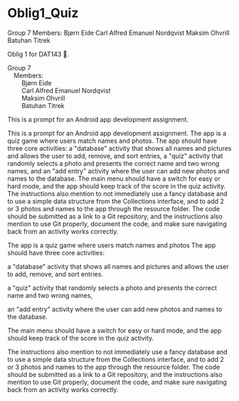 # Oblig1_Quiz

Group 7
    Members: 
        Bjørn Eide
        Carl Alfred Emanuel Nordqvist
        Maksim Ohvrill
        Batuhan Titrek

Oblig 1 for DAT143 📱. 


Group 7
<br />&emsp;Members: 
<br />&emsp;&emsp;        Bjørn Eide
<br />&emsp;&emsp;        Carl Alfred Emanuel Nordqvist
<br />&emsp;&emsp;        Maksim Ohvrill
<br />&emsp;&emsp;        Batuhan Titrek

This is a prompt for an Android app development assignment.   

This is a prompt for an Android app development assignment. The app is a quiz game where users match names and photos. The app should have three core activities: a "database" activity that shows all names and pictures and allows the user to add, remove, and sort entries, a "quiz" activity that randomly selects a photo and presents the correct name and two wrong names, and an "add entry" activity where the user can add new photos and names to the database. The main menu should have a switch for easy or hard mode, and the app should keep track of the score in the quiz activity. The instructions also mention to not immediately use a fancy database and to use a simple data structure from the Collections interface, and to add 2 or 3 photos and names to the app through the resource folder. The code should be submitted as a link to a Git repository, and the instructions also mention to use Git properly, document the code, and make sure navigating back from an activity works correctly.

The app is a quiz game where users match names and photos
 The app should have three core activities:
 
 a "database" activity that shows all names and pictures and allows the user to add, remove, and sort entries.
 
 a "quiz" activity that randomly selects a photo and presents the correct name and two wrong names,
 
 an "add entry" activity where the user can add new photos and names to the database.
 
 The main menu should have a switch for easy or hard mode, and the app should keep track of the score in the quiz activity.
 
 The instructions also mention to not immediately use a fancy database and to use a simple data structure from the Collections interface,
 and to add 2 or 3 photos and names to the app through the resource folder.
 The code should be submitted as a link to a Git repository, and the instructions also mention to use Git properly, document the code, and make sure 
 navigating back from an activity works correctly.

